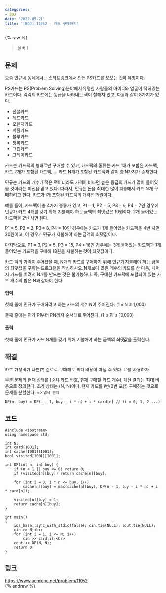 ```yaml
---
categories:
- BOJ
date: '2022-05-21'
title: '[BOJ] 11052 - 카드 구매하기'
---
```


{% raw %}
> 실버 I<br>

## 문제
요즘 민규네 동네에서는 스타트링크에서 만든 PS카드를 모으는 것이 유행이다.

PS카드는 PS(Problem Solving)분야에서 유명한 사람들의 아이디와 얼굴이 적혀있는 카드이다. 각각의 카드에는 등급을 나타내는 색이 칠해져 있고, 다음과 같이 8가지가 있다.

-   전설카드
-   레드카드
-   오렌지카드
-   퍼플카드
-   블루카드
-   청록카드
-   그린카드
-   그레이카드

카드는 카드팩의 형태로만 구매할 수 있고, 카드팩의 종류는 카드 1개가 포함된 카드팩, 카드 2개가 포함된 카드팩, ... 카드 N개가 포함된 카드팩과 같이 총 N가지가 존재한다.

민규는 카드의 개수가 적은 팩이더라도 가격이 비싸면 높은 등급의 카드가 많이 들어있을 것이라는 미신을 믿고 있다. 따라서, 민규는 돈을 최대한 많이 지불해서 카드 N개 구매하려고 한다. 카드가 i개 포함된 카드팩의 가격은 Pi원이다.

예를 들어, 카드팩이 총 4가지 종류가 있고, P1  = 1, P2  = 5, P3  = 6, P4  = 7인 경우에 민규가 카드 4개를 갖기 위해 지불해야 하는 금액의 최댓값은 10원이다. 2개 들어있는 카드팩을 2번 사면 된다.

P1  = 5, P2  = 2, P3  = 8, P4  = 10인 경우에는 카드가 1개 들어있는 카드팩을 4번 사면 20원이고, 이 경우가 민규가 지불해야 하는 금액의 최댓값이다.

마지막으로, P1  = 3, P2  = 5, P3  = 15, P4  = 16인 경우에는 3개 들어있는 카드팩과 1개 들어있는 카드팩을 구매해 18원을 지불하는 것이 최댓값이다.

카드 팩의 가격이 주어졌을 때, N개의 카드를 구매하기 위해 민규가 지불해야 하는 금액의 최댓값을 구하는 프로그램을 작성하시오. N개보다 많은 개수의 카드를 산 다음, 나머지 카드를 버려서 N개를 만드는 것은 불가능하다. 즉, 구매한 카드팩에 포함되어 있는 카드 개수의 합은 N과 같아야 한다.

#### 입력
첫째 줄에 민규가 구매하려고 하는 카드의 개수 N이 주어진다. (1 ≤ N ≤ 1,000)

둘째 줄에는 Pi가 P1부터 PN까지 순서대로 주어진다. (1 ≤ Pi  ≤ 10,000)

#### 출력
첫째 줄에 민규가 카드 N개를 갖기 위해 지불해야 하는 금액의 최댓값을 출력한다.

## 해결
카드 가성비가 나쁜(?) 순으로 구매해도 최대 비용이 아닐 수 있다. `DP`를 사용하자.

부분 문제의 현재 상태를 (순차 카드 번호, 현재 구매할 카드 개수), 계산 결과는 최대 비용으로 정의한다. 초기 상태는 (N, N)이다. 현재 카드를 i번(0번 포함) 구매하는 것으로 문제를 분할한다. => `냅색 문제`<br>
```
DP(n, buy) = DP(n - 1, buy - i * n) + i * card[n] // (i = 0, 1, 2 ...)
```
## 코드
```
#include <iostream>
using namespace std;

int N;
int card[1001];
int cache[1001][1001];
bool visited[1001][1001];

int DP(int n, int buy) {
	if (n < 1 || buy <= 0) return 0;
	if (visited[n][buy]) return cache[n][buy];

	for (int i = 0; i * n <= buy; i++)
		cache[n][buy] = max(cache[n][buy], DP(n - 1, buy - i * n) + i * card[n]);

	visited[n][buy] = 1;
	return cache[n][buy];
}

int main()
{
	ios_base::sync_with_stdio(false); cin.tie(NULL); cout.tie(NULL);
	cin >> N;<br>
	for (int i = 1; i <= N; i++)
		cin >> card[i];<br>
	cout << DP(N, N);
	return 0;
}
```

## 링크
https://www.acmicpc.net/problem/11052<br>
{% endraw %}